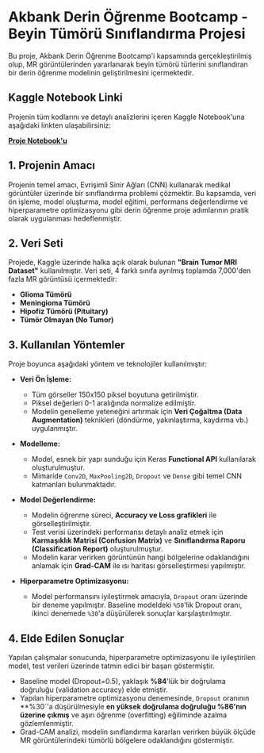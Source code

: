 # Akbank Derin Öğrenme Bootcamp - Beyin Tümörü Sınıflandırma Projesi

Bu proje, Akbank Derin Öğrenme Bootcamp'i kapsamında gerçekleştirilmiş olup, MR görüntülerinden yararlanarak beyin tümörü türlerini sınıflandıran bir derin öğrenme modelinin geliştirilmesini içermektedir.

## Kaggle Notebook Linki

Projenin tüm kodlarını ve detaylı analizlerini içeren Kaggle Notebook'una aşağıdaki linkten ulaşabilirsiniz:

**[Proje Notebook'u]([https://www.kaggle.com/code/merfarukarl/beyintumorus-n-fland-rmaprojesi](https://www.kaggle.com/code/merfarukarl/beyintumorus-n-fland-rmaprojesi))**

## 1. Projenin Amacı

Projenin temel amacı, Evrişimli Sinir Ağları (CNN) kullanarak medikal görüntüler üzerinde bir sınıflandırma problemi çözmektir. Bu kapsamda, veri ön işleme, model oluşturma, model eğitimi, performans değerlendirme ve hiperparametre optimizasyonu gibi derin öğrenme proje adımlarının pratik olarak uygulanması hedeflenmiştir.

## 2. Veri Seti

Projede, Kaggle üzerinde halka açık olarak bulunan **"Brain Tumor MRI Dataset"** kullanılmıştır. Veri seti, 4 farklı sınıfa ayrılmış toplamda 7,000'den fazla MR görüntüsü içermektedir:
* **Glioma Tümörü**
* **Meningioma Tümörü**
* **Hipofiz Tümörü (Pituitary)**
* **Tümör Olmayan (No Tumor)**

## 3. Kullanılan Yöntemler

Proje boyunca aşağıdaki yöntem ve teknolojiler kullanılmıştır:

* **Veri Ön İşleme:**
    * Tüm görseller 150x150 piksel boyutuna getirilmiştir.
    * Piksel değerleri 0-1 aralığında normalize edilmiştir.
    * Modelin genelleme yeteneğini artırmak için **Veri Çoğaltma (Data Augmentation)** teknikleri (döndürme, yakınlaştırma, kaydırma vb.) uygulanmıştır.

* **Modelleme:**
    * Model, esnek bir yapı sunduğu için Keras **Functional API** kullanılarak oluşturulmuştur.
    * Mimaride `Conv2D`, `MaxPooling2D`, `Dropout` ve `Dense` gibi temel CNN katmanları bulunmaktadır.

* **Model Değerlendirme:**
    * Modelin öğrenme süreci, **Accuracy ve Loss grafikleri** ile görselleştirilmiştir.
    * Test verisi üzerindeki performansı detaylı analiz etmek için **Karmaşıklık Matrisi (Confusion Matrix)** ve **Sınıflandırma Raporu (Classification Report)** oluşturulmuştur.
    * Modelin karar verirken görüntünün hangi bölgelerine odaklandığını anlamak için **Grad-CAM** ile ısı haritası görselleştirmesi yapılmıştır.

* **Hiperparametre Optimizasyonu:**
    * Model performansını iyileştirmek amacıyla, `Dropout` oranı üzerinde bir deneme yapılmıştır. Baseline modeldeki `%50`'lik Dropout oranı, ikinci denemede `%30`'a düşürülerek sonuçlar karşılaştırılmıştır.

## 4. Elde Edilen Sonuçlar

Yapılan çalışmalar sonucunda, hiperparametre optimizasyonu ile iyileştirilen model, test verileri üzerinde tatmin edici bir başarı göstermiştir.

* Baseline model (Dropout=0.5), yaklaşık **%84**'lük bir doğrulama doğruluğu (validation accuracy) elde etmiştir.
* Yapılan hiperparametre optimizasyonu denemesinde, `Dropout` oranının **%30`'a düşürülmesiyle **en yüksek doğrulama doğruluğu %86'nın üzerine çıkmış** ve aşırı öğrenme (overfitting) eğiliminde azalma gözlemlenmiştir.
* Grad-CAM analizi, modelin sınıflandırma kararları verirken büyük ölçüde MR görüntülerindeki tümörlü bölgelere odaklandığını göstermiştir.
